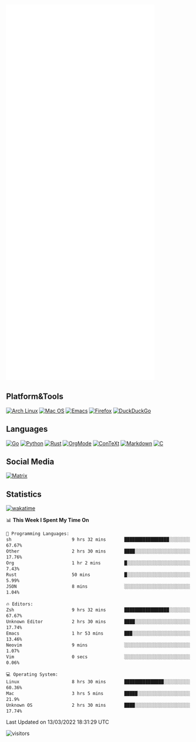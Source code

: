 ![Metrics](https://github.com/SteamedFish/SteamedFish/blob/master/github-metrics.svg)

## Platform&Tools

[![Arch Linux](https://img.shields.io/badge/ArchLinux-1793D1?logo=arch-linux&logoColor=fff&style=flat-square)](https://archlinux.org/)
[![Mac OS](https://img.shields.io/badge/MacOS-000000?style=flat-square&logo=macos&logoColor=F0F0F0)](https://www.apple.com/macos/)
[![Emacs](https://img.shields.io/badge/Emacs-%237F5AB6.svg?&style=flat-square&logo=gnu-emacs&logoColor=white)](https://www.gnu.org/software/emacs/)
[![Firefox](https://img.shields.io/badge/Firefox-FF7139?style=flat-square&logo=Firefox-Browser&logoColor=white)](https://firefox.com/)
[![DuckDuckGo](https://img.shields.io/badge/DuckDuckGo-DE5833?style=flat-square&logo=DuckDuckGo&logoColor=white)](https://duckduckgo.com/)

## Languages

[![Go](https://img.shields.io/badge/Golang-%2300ADD8.svg?style=flat-square&logo=go&logoColor=white)](https://golang.org/)
[![Python](https://img.shields.io/badge/Python-3670A0?style=flat-square&logo=python&logoColor=ffdd54)](https://www.python.org/)
[![Rust](https://img.shields.io/badge/Rust-%23000000.svg?style=flat-square&logo=rust&logoColor=white)](https://www.rust-lang.org/)
[![OrgMode](https://img.shields.io/badge/OrgMode-%23000000.svg?style=flat-square&logo=org&logoColor=white)](https://orgmode.org/)
[![ConTeXt](https://img.shields.io/badge/ConTeXt-%23008080.svg?style=flat-square&logo=latex&logoColor=white)](https://contextgarden.net/)
[![Markdown](https://img.shields.io/badge/MarkDown-%23000000.svg?style=flat-square&logo=markdown&logoColor=white)](https://daringfireball.net/projects/markdown/)
[![C](https://img.shields.io/badge/C-%2300599C.svg?style=flat-square&logo=c&logoColor=white)](https://www.iso.org/standard/74528.html)

## Social Media

[![Matrix](https://img.shields.io/badge/SteamedFish-2CA5E0?style=social&logo=matrix&logoColor=black)](https://matrix.to/#/@i:steamedfish.org)

## Statistics
[![wakatime](https://wakatime.com/badge/user/168280d6-fcf2-4b4f-ad3a-dc4612f35b38.svg)](https://wakatime.com/@168280d6-fcf2-4b4f-ad3a-dc4612f35b38)

<!--START_SECTION:waka-->
📊 **This Week I Spent My Time On** 

```text
💬 Programming Languages: 
sh                       9 hrs 32 mins       █████████████████░░░░░░░░   67.67% 
Other                    2 hrs 30 mins       ████░░░░░░░░░░░░░░░░░░░░░   17.76% 
Org                      1 hr 2 mins         █░░░░░░░░░░░░░░░░░░░░░░░░   7.43% 
Rust                     50 mins             █░░░░░░░░░░░░░░░░░░░░░░░░   5.99% 
JSON                     8 mins              ░░░░░░░░░░░░░░░░░░░░░░░░░   1.04%

🔥 Editors: 
Zsh                      9 hrs 32 mins       █████████████████░░░░░░░░   67.67% 
Unknown Editor           2 hrs 30 mins       ████░░░░░░░░░░░░░░░░░░░░░   17.74% 
Emacs                    1 hr 53 mins        ███░░░░░░░░░░░░░░░░░░░░░░   13.46% 
Neovim                   9 mins              ░░░░░░░░░░░░░░░░░░░░░░░░░   1.07% 
Vim                      0 secs              ░░░░░░░░░░░░░░░░░░░░░░░░░   0.06%

💻 Operating System: 
Linux                    8 hrs 30 mins       ███████████████░░░░░░░░░░   60.36% 
Mac                      3 hrs 5 mins        █████░░░░░░░░░░░░░░░░░░░░   21.9% 
Unknown OS               2 hrs 30 mins       ████░░░░░░░░░░░░░░░░░░░░░   17.74%

```


 Last Updated on 13/03/2022 18:31:29 UTC
<!--END_SECTION:waka-->

![visitors](https://visitor-badge.laobi.icu/badge?page_id=SteamedFish.SteamedFish)
